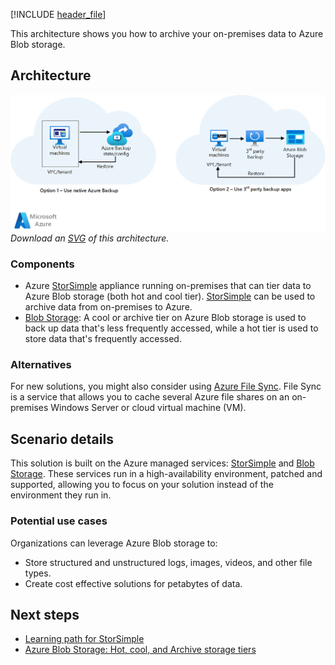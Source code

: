 [!INCLUDE [header_file](../../../includes/sol-idea-header.md)]

This architecture shows you how to archive your on-premises data to Azure Blob storage.

## Architecture

![Architecture diagram that demonstrates how to archive on-premises data.](../media/backup-archive-cloud-application.png)
*Download an [SVG](../media/backup-archive-cloud-application.svg) of this architecture.*

### Components

* Azure [StorSimple](https://azure.microsoft.com/services/storsimple) appliance running on-premises that can tier data to Azure Blob storage (both hot and cool tier). [StorSimple](https://azure.microsoft.com/services/storsimple) can be used to archive data from on-premises to Azure.
* [Blob Storage](https://azure.microsoft.com/services/storage/blobs): A cool or archive tier on Azure Blob storage is used to back up data that's less frequently accessed, while a hot tier is used to store data that's frequently accessed.

### Alternatives

For new solutions, you might also consider using [Azure File Sync](/azure/architecture/hybrid/azure-files-private). File Sync is a service that allows you to cache several Azure file shares on an on-premises Windows Server or cloud virtual machine (VM).

## Scenario details

This solution is built on the Azure managed services: [StorSimple](https://azure.microsoft.com/services/storsimple) and [Blob Storage](https://azure.microsoft.com/services/storage/blobs). These services run in a high-availability environment, patched and supported, allowing you to focus on your solution instead of the environment they run in.

### Potential use cases

Organizations can leverage Azure Blob storage to:

* Store structured and unstructured logs, images, videos, and other file types.
* Create cost effective solutions for petabytes of data.

## Next steps

* [Learning path for StorSimple](/azure/storsimple)
* [Azure Blob Storage: Hot, cool, and Archive storage tiers](/azure/storage/blobs/access-tiers-overview)
